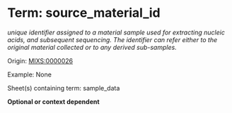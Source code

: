# Term: source_material_id

*unique identifier assigned to a material sample used for extracting nucleic acids, and subsequent sequencing. The identifier can refer either to the original material collected or to any derived sub-samples.*

Origin: [MIXS:0000026](https://w3id.org/mixs/0000026)

Example: None

Sheet(s) containing term: sample_data

**Optional or context dependent**